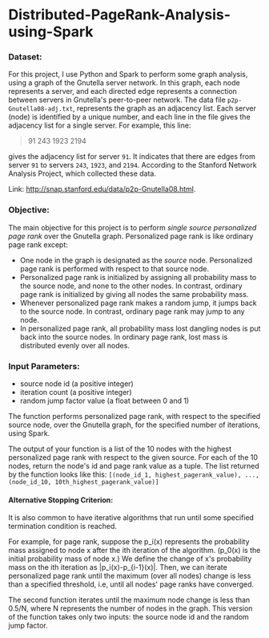 # Distributed-PageRank-Analysis-using-Spark

### Dataset:
For this project, I use Python and Spark to perform some graph analysis, using a graph of the Gnutella server network.   In this graph, each node represents a server, and each directed edge represents a connection between servers in Gnutella's peer-to-peer network.  The data file `p2p-Gnutella08-adj.txt`, represents the graph as an adjacency list.   Each server (node) is identified by a unique number, and each line in the file gives the adjacency list for a single server.
For example, this line:
> 91	243	1923	2194

gives the adjacency list for server `91`.   It indicates that there are edges from server `91` to servers `243`, `1923`, and `2194`.    According to the Stanford Network Analysis Project, which collected these data.

Link: http://snap.stanford.edu/data/p2p-Gnutella08.html.

### Objective:
The main objective for this project is to perform *single source personalized page rank* over the Gnutella graph. Personalized page rank is like ordinary page rank except:
- One node in the graph is designated as the *source* node. Personalized page rank is performed with respect to that source node.
- Personalized page rank is initialized by assigning all probability mass to the source node, and none to the other nodes. In contrast, ordinary page rank is initialized by giving all nodes the same probability mass.
- Whenever personalized page rank makes a random jump, it jumps back to the source node. In contrast, ordinary page rank may jump to any node.
- In personalized page rank, all probability mass lost dangling nodes is put back into the source nodes.  In ordinary page rank, lost mass is distributed evenly over all nodes.


### Input Parameters:
- source node id (a positive integer)
- iteration count (a positive integer)
- random jump factor value (a float between 0 and 1)

The function performs personalized page rank, with respect to the specified source node, over the Gnutella graph, for the specified number of iterations, using Spark.

The output of your function is a list of the 10 nodes with the highest personalized page rank with respect to the given source. For each of the 10 nodes, return the node's id and page rank value as a tuple. The list returned by the function looks like this: `[(node_id_1, highest_pagerank_value), ..., (node_id_10, 10th_highest_pagerank_value)]`

#### Alternative Stopping Criterion:

It is also common to have iterative algorithms that run until some specified termination condition is reached.

For example, for page rank, suppose the p_i(x) represents the probability mass assigned to node x after the ith iteration of the algorithm.  (p_0(x) is the initial probability mass of node x.)   We define the change of x's probability mass on the ith iteration as |p_i(x)-p_{i-1}(x)|.   Then, we can iterate personalized page rank until the maximum (over all nodes) change is less than a specified threshold, i.e, until all nodes' page ranks have converged.

The second function iterates until the maximum node change is less than 0.5/N, where N represents the number of nodes in the graph.
This version of the function takes only two inputs: the source node id and the random jump factor.
